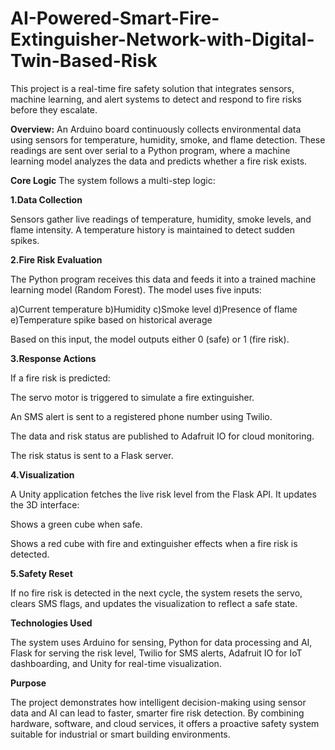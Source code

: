 # AI-Powered-Smart-Fire-Extinguisher-Network-with-Digital-Twin-Based-Risk
This project is a real-time fire safety solution that integrates sensors, machine learning, and alert systems to detect and respond to fire risks before they escalate.

**Overview:**
An Arduino board continuously collects environmental data using sensors for temperature, humidity, smoke, and flame detection. These readings are sent over serial to a Python program, where a machine learning model analyzes the data and predicts whether a fire risk exists.

**Core Logic**
The system follows a multi-step logic:

**1.Data Collection**

Sensors gather live readings of temperature, humidity, smoke levels, and flame intensity. A temperature history is maintained to detect sudden spikes.

**2.Fire Risk Evaluation**

The Python program receives this data and feeds it into a trained machine learning model (Random Forest). The model uses five inputs:

a)Current temperature
b)Humidity
c)Smoke level
d)Presence of flame
e)Temperature spike based on historical average

Based on this input, the model outputs either 0 (safe) or 1 (fire risk).

**3.Response Actions**

If a fire risk is predicted:

The servo motor is triggered to simulate a fire extinguisher.

An SMS alert is sent to a registered phone number using Twilio.

The data and risk status are published to Adafruit IO for cloud monitoring.

The risk status is sent to a Flask server.

**4.Visualization**

A Unity application fetches the live risk level from the Flask API. It updates the 3D interface:

Shows a green cube when safe.

Shows a red cube with fire and extinguisher effects when a fire risk is detected.

**5.Safety Reset**

If no fire risk is detected in the next cycle, the system resets the servo, clears SMS flags, and updates the visualization to reflect a safe state.

**Technologies Used**

The system uses Arduino for sensing, Python for data processing and AI, Flask for serving the risk level, Twilio for SMS alerts, Adafruit IO for IoT dashboarding, and Unity for real-time visualization.

**Purpose**

The project demonstrates how intelligent decision-making using sensor data and AI can lead to faster, smarter fire risk detection. By combining hardware, software, and cloud services, it offers a proactive safety system suitable for industrial or smart building environments.
